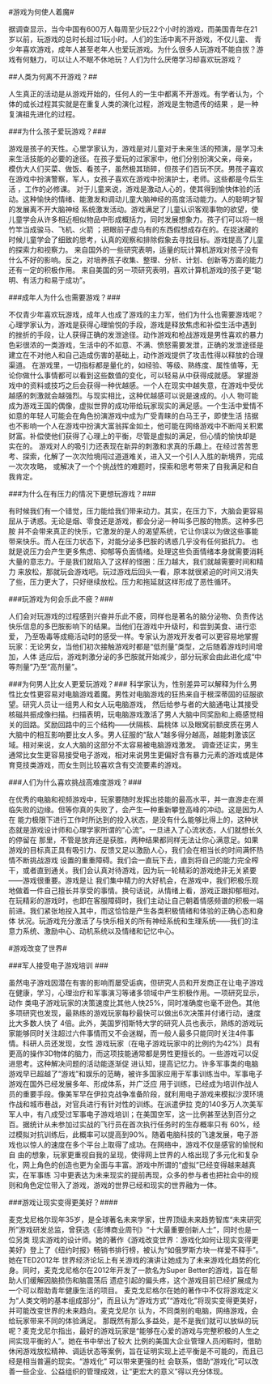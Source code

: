  #游戏为何使人着魔#

  据调查显示，当今中国有600万人每周至少玩22个小时的游戏，而美国青年在21岁以前，玩游戏的总时长超过1玩小时。人们的生活中离不开游戏，不仅儿童、
青少年喜欢游戏，成年人甚至老年人也爱玩游戏。为什么很多人玩游戏不能自拔？游戏有何魅力，可以让人不眠不休地玩？人们为什么厌倦学习却喜欢玩游戏？

##人类为何离不开游戏？##

  人生真正的活动是从游戏开始的，任何人的一生中都离不开游戏。有学者认为，个体的成长过程其实就是在重复人类的演化过程，游戏是生物遗传的结果
，是一种复演祖先进化的过程。	
	
###为什么孩子爱玩游戏？###

  游戏是孩子的天性。心里学家认为，游戏是对儿童对于未来生活的预演，是学习未来生活技能的必要的途径。在孩子爱玩的过家家中，他们分别扮演父亲，母亲，
模仿大人们买菜、做饭、看孩子，虽然极其琐碎，但孩子们百玩不厌。男孩子喜欢在游戏中扮演警察，军人，女孩子喜欢在游戏中扮演护士，老师。这些都是今后生活
，工作的必修课。
  对于儿童来说，游戏是激动人心的，使其得到愉快体验的活动。这种愉快的情绪、能激发和调动儿童大脑神经的高度活动能力。人的聪明才智的发展离不开大脑神经
系统激发活动。游戏满足了儿童认识客观事物的欲望，使儿童学会从许多相近相似物品中形成概括力，同时发展想象力。孩子们可以将一根竹竿当成骏马、飞机、火箭
；把眼前子虚乌有的东西假想成存在的。在捉迷藏的时候儿童学会了细致的思考，认真的观察和排除假象去寻找目标。游戏提高了儿童的探索力和视察力。
  来自国外的一些研究表明，适量的玩计算机游戏对孩子没有什么不好的影响。反之，对培养孩子收集、整理、分析、计划、创新等方面的能力还有一定的积极作用。
来自美国的另一项研究表明，喜欢计算机游戏的孩子更“聪明、有活力和易于成功”。

###成年人为什么也需要游戏？###

  不仅青少年喜欢玩游戏，成年人也成了游戏的主力军，他们为什么也需要游戏呢？心理学家认为，游戏是获得心理愉悦的手段，游戏是释放焦虑和补偿生活中遇到
的挫折的手段，让人获得正确的发泄途径。动作游戏和枪战游戏是男性喜欢的暴力色彩很浓的一类游戏，生活中的不如意、不满、愤怒需要发泄，正确的发泄途径是
建立在不对他人和自己造成伤害的基础上，动作游戏提供了攻击性得以释放的合理渠道。
  在游戏里，一切指标都是量化的，如经验、等级、熟练度、属性值等，无论你做什么事情都可以看到这些数值的变化，可以轻易从中获得成就感。
  掌握游戏中的资料或技巧之后会获得一种优越感。一个人在现实中越失意，在游戏中受优越感的刺激就会越强烈。与现实相比，这种优越感可以说是速成的。小人
物可能成为游戏王国的偶像，虚拟世界的成功带给玩家现实的满足感。一个生活中爱情不如意的年轻人可能会在角色扮演游戏中成为广受青睐的白马王子，即使生活
拮据也不影响一个人在游戏中扮演大富翁挥金如土，他可能在网络游戏中不断闯关积累财富。补偿使他们获得了心理上的平衡，尽管是虚拟的满足，但心情的愉快却是
实在的。
  游戏对人的吸引力还表现在新异的刺激和求真的乐趣上。在经过苦苦思考、探索，化解了一次次险境闯过道道难关，进入又一个引人入胜的新境界，完成一次次攻略，
或解决了一个个挑战性的难题时，探索和思考带来了自我满足和自我肯定。

###为什么在有压力的情况下更想玩游戏？###

  有时候我们有一个错觉，压力能给我们带来动力。其实，在压力下，大脑会更容易屈从于诱惑。无论是烟、零食还是游戏，都会分泌一种叫多巴胺的物质。这种多巴胺
并不会带来真正的快乐，它激发的是人的渴望系统，它让你误以为做这些事能带来快乐。而人在压力状态下，对能分泌多巴胺的诱惑几乎没有任何抵抗力。
	也就是说压力会产生更多焦虑、抑郁等负面情绪。处理这些负面情绪本身就需要消耗大量的意志力。于是我们就陷入了这样的怪圈：压力越大，我们就越需要时间和精力
来放松，那就玩会游戏吧。玩过游戏后回头一看，原本就很紧迫的时间又消失了些，压力更大了，只好继续放松。压力和拖延就这样形成了恶性循环。
	
###玩游戏为何会乐此不疲？###
	
  人们会对玩游戏的过程感到兴奋并乐此不疲，同样也是著名的脑分泌物、负责传达快乐信息的多巴胺影响下的结果。当他们在游戏中升级时，和尝到美食、进行恋爱，
乃至吸毒等成瘾活动时的感受一样。专家认为游戏开发者可以更容易地掌握玩家：无论男女，当他们初次接触游戏时都是“低剂量”类型，之后随着游戏时间增加，人体
适应后，游戏刺激分泌的多巴胺就开始减少，部分玩家会由此进化成“中等剂量”乃至“高剂量”。
	
###为何男人比女人更爱玩游戏？###
  科学家认为，性别差异可以解释为什么男性比女性更容易对电脑游戏着魔。男性对电脑游戏的狂热来自于根深蒂固的征服欲望。研究人员让一组男人和女人玩电脑游戏，
然后给参与者的大脑通电让其接受核磁共振成像扫描。扫描表明，玩电脑游戏激活了男人大脑中同奖励和上瘾感觉相关的回路。奖励回路中的三个结构——伏隔核、扁桃体
以及眼窝前额皮质在男人大脑中的相互影响要比女人多。男人征服的“敌人”越多得分越高，越能刺激该区域。相对来说，女人大脑的这部分不太容易被电脑游戏激发。
调查还证实，男生通常比女生更容易接受电子游戏，相对来说男生更偏好含有暴力元素的游戏或是体育竞技类游戏，而女生则比较喜欢含有交流要素的游戏。

###人们为什么喜欢挑战高难度游戏？###

  在优秀的电脑和视频游戏中，玩家要随时发挥出技能的最高水平，并一直游走在濒临失败的边缘。但等你真的失败了，会产生一种重新攀登高峰的冲动。这是因为人在
能力极限下进行工作时所达到的投入状态，是没有什么能够比得上的，这种状态就是游戏设计师和心理学家所谓的“心流”。一旦进入了心流状态，人们就想长久的停留在
那里，不管是放弃还是获胜，两种结果都同样无法让你心满意足。如果游戏的目标真正具有吸引力、反馈又足以激励人心，我们会在相当长的时间满怀热情不断挑战游戏
设置的重重障碍。我们会一直玩下去，直到将自己的能力完全榨干，或者直到通关。我们会认真对待游戏，因为玩一轮精彩的游戏绝非无关紧要——游戏很重要。游戏是让
我们集中精力的大好机会，在游戏中，我们积极乐观地做着一件自己擅长并享受的事情。换句话说，从情绪上看，游戏正跟抑郁相对。
  在玩精彩的游戏时，也即在客服障碍时，我们主动让自己朝着情感频谱的积极一端前进。我们紧张地投入其中，而这恰恰是产生各类积极情绪和体验的正确心态和身体
状况。玩游戏充分激活了与快乐相关的所有神经系统和生理系统——我们的注意力系统、激励中心、动机系统以及情绪和记忆中心。

#游戏改变了世界#
	
###军人接受电子游戏培训 ###

  虽然电子游戏因潜在有害的影响而屡受诟病，但研究人员和开发商正在让电子游戏在健康，学习，心理治疗和军事演习等诸多领域中产生积极作用。一项研究显示，动作
类电子游戏玩家的决策速度比其他人快25%，同时准确度也毫不逊色。其他多项研究也发现，最熟练的游戏玩家每秒最快可以做出6次决策并付诸行动，速度比大多数人快了
4倍。此外，美国罗彻斯特大学的研究人员也表示，熟练的游戏玩家能够同时关注超过六件事情而又不会迷糊，而一般人最多只能同时关注4件事情。科研人员还发现，女性
游戏玩家（在电子游戏玩家中的比例约为42%）具有更高的操作3D物体的脑力，而这项技能通常都是男性更擅长的。一些游戏可以促进思考。这种解决问题的活动能逐渐促
进认知，提高记忆力。许多军事类的电脑游戏早已超越了“游戏”和娱乐的范畴，被许多国家应用于军事训练当中。军事电子游戏在国外已经发展多年、形成体系，并广泛应
用于训练，已经成为培训作战人员的重要手段。像美军早在伊拉克战争准备阶段，就利用电子游戏来模拟沙漠环境作战和城市巷战，对官兵进行有针对性的训练。在派遣伊拉
克的140多万人次美军军人中，有八成受过军事电子游戏培训；在美国空军，这一比例甚至达到百分之百。据统计从未参加过实战的飞行员在首次执行任务时的生存概率只有
60%，经过模拟对抗训练后，此概率可以提高到90%。随着电脑科技的飞速发展，电子游戏也以惊人的速度在多个平台上取得了成功。在网络中，游戏不仅是感官的愉悦和自
由的想象，玩家更重视自我的呈现，使得网上世界的人格出现了多元化和复杂化，网上角色的创造也更为全面与丰富。游戏中所谓的“虚拟”已经变得越来越真实，在军事练
习中更表达为未来现实的提前再现，众多的参与者也把社会中的规则和角色定位带入了游戏，游戏的世界已经和现实的世界融为一体。
	
###游戏让现实变得更美好？####

  麦克戈尼格尔现年35岁，是全球著名未来学家，世界顶级未来趋势智库“未来研究所”游戏研发总监，曾获选《彭博商业周刊》“十大最重要创新人士”，同时也是一位另类
现实游戏的设计师。她的著作《游戏改变世界：游戏化如何让现实变得更美好》登上了《纽约时报》畅销书排行榜，被认为“如俄罗斯方块一样爱不释手”。她在TED2012年
世界经济论坛上有关游戏的演讲让她成为了未来游戏化趋势的化身。同时，麦克戈尼格尔在2012年开发了一款名为Super Better的游戏，旨在帮助人们缓解因脑损伤和脑震荡后
遗症引起的偏头疼，这个游戏目前已经扩展成为一个可以帮助青年健康生活的项目。
  麦克戈尼格尔在她的著作中不仅将游戏定义为“人类文明的基本组成部分”，而且认为“游戏方式”“游戏化”将现实变得更美好，并可能改变世界的未来趋向。麦克戈尼尔
认为，不同类别的电脑，网络游戏，会给玩家带来不同的体验满足。
  那既然有那么多益处，是不是我们就可以放纵的玩呢？麦克戈尼尔指出，最好的游戏玩家是“能够在心爱的游戏与完整积极的人生之间实现平衡的人”。她在书中举出了较大
比例的美国大企业管理人员闲暇时，借助休闲游戏放松精神、调适状态等案例，旨在证明实现上述平衡是不可能的，而且已经是相当普遍的现实。“游戏化” 可以带来更强的社
会联系，借助“游戏化”可以改善一些企业、公益组织的管理成效，让“更宏大的意义”得以充分体现。